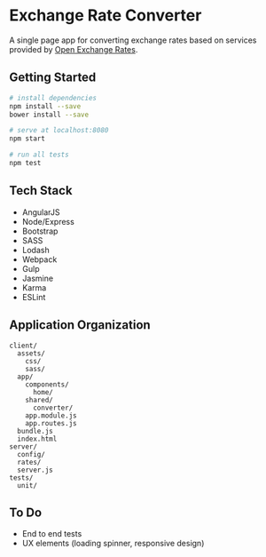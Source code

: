 # Exchange Rate Converter

A single page app for converting exchange rates based on services provided by [Open Exchange Rates](https://docs.openexchangerates.org/).

## Getting Started

``` bash
# install dependencies
npm install --save
bower install --save

# serve at localhost:8080
npm start

# run all tests
npm test
```

## Tech Stack

* AngularJS
* Node/Express
* Bootstrap
* SASS
* Lodash
* Webpack
* Gulp
* Jasmine
* Karma
* ESLint

## Application Organization

```
client/
  assets/
    css/
    sass/
  app/
    components/
      home/
    shared/
      converter/
    app.module.js
    app.routes.js
  bundle.js
  index.html
server/
  config/
  rates/
  server.js
tests/
  unit/
```

## To Do

* End to end tests
* UX elements (loading spinner, responsive design)
